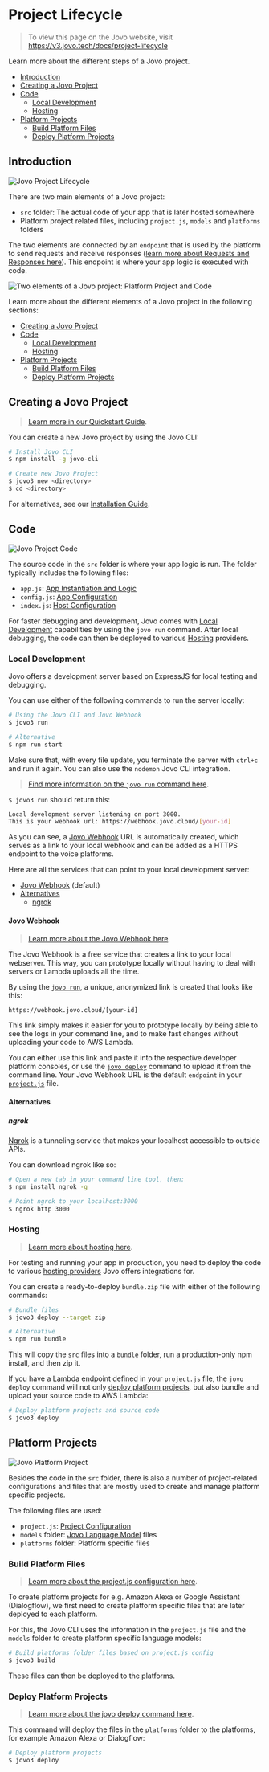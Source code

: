 # Project Lifecycle

> To view this page on the Jovo website, visit https://v3.jovo.tech/docs/project-lifecycle

Learn more about the different steps of a Jovo project.

- [Introduction](#introduction)
- [Creating a Jovo Project](#creating-a-jovo-project)
- [Code](#code)
  - [Local Development](#local-development)
  - [Hosting](#hosting)
- [Platform Projects](#platform-projects)
  - [Build Platform Files](#build-platform-files)
  - [Deploy Platform Projects](#deploy-platform-projects)

## Introduction

![Jovo Project Lifecycle](../img/project-lifecycle.png)

There are two main elements of a Jovo project:

- `src` folder: The actual code of your app that is later hosted somewhere
- Platform project related files, including `project.js`, `models` and `platforms` folders

The two elements are connected by an `endpoint` that is used by the platform to send requests and receive responses ([learn more about Requests and Responses here](../basic-concepts/requests-responses './requests-responses')). This endpoint is where your app logic is executed with code.

![Two elements of a Jovo project: Platform Project and Code](../img/project-lifecycle-elements.png)

Learn more about the different elements of a Jovo project in the following sections:

- [Creating a Jovo Project](#creating-a-jovo-project)
- [Code](#code)
  - [Local Development](#local-development)
  - [Hosting](#hosting)
- [Platform Projects](#platform-projects)
  - [Build Platform Files](#build-platform-files)
  - [Deploy Platform Projects](#deploy-platform-projects)

## Creating a Jovo Project

> [Learn more in our Quickstart Guide](../getting-started './quickstart').

You can create a new Jovo project by using the Jovo CLI:

```sh
# Install Jovo CLI
$ npm install -g jovo-cli

# Create new Jovo Project
$ jovo3 new <directory>
$ cd <directory>
```

For alternatives, see our [Installation Guide](../getting-started/installation './installation').

## Code

![Jovo Project Code](../img/project-lifecycle-code.png)

The source code in the `src` folder is where your app logic is run. The folder typically includes the following files:

- `app.js`: [App Instantiation and Logic](../configuration/app-js.md './app-js')
- `config.js`: [App Configuration](../configuration/config-js.md './config-js')
- `index.js`: [Host Configuration](../configuration/hosting './hosting')

For faster debugging and development, Jovo comes with [Local Development](#local-development) capabilities by using the `jovo run` command. After local debugging, the code can then be deployed to various [Hosting](#hosting) providers.

### Local Development

Jovo offers a development server based on ExpressJS for local testing and debugging.

You can use either of the following commands to run the server locally:

```sh
# Using the Jovo CLI and Jovo Webhook
$ jovo3 run

# Alternative
$ npm run start
```

Make sure that, with every file update, you terminate the server with `ctrl+c` and run it again. You can also use the `nodemon` Jovo CLI integration.

> [Find more information on the `jovo run` command here](../tools/cli/run.md './cli/run').

`$ jovo3 run` should return this:

```sh
Local development server listening on port 3000.
This is your webhook url: https://webhook.jovo.cloud/[your-id]
```

As you can see, a [Jovo Webhook](#jovo-webhook) URL is automatically created, which serves as a link to your local webhook and can be added as a HTTPS endpoint to the voice platforms.

Here are all the services that can point to your local development server:

- [Jovo Webhook](#jovo-webhook) (default)
- [Alternatives](#alternatives)
  - [ngrok](#ngrok)

#### Jovo Webhook

> [Learn more about the Jovo Webhook here](./jovo-webhook.md './jovo-webhook').

The Jovo Webhook is a free service that creates a link to your local webserver. This way, you can prototype locally without having to deal with servers or Lambda uploads all the time.

By using the [`jovo run`](../tools/cli/run './cli/run'), a unique, anonymized link is created that looks like this:

```sh
https://webhook.jovo.cloud/[your-id]
```

This link simply makes it easier for you to prototype locally by being able to see the logs in your command line, and to make fast changes without uploading your code to AWS Lambda.

You can either use this link and paste it into the respective developer platform consoles, or use the [`jovo deploy`](../tools/cli/deploy './cli/deploy') command to upload it from the command line. Your Jovo Webhook URL is the default `endpoint` in your [`project.js`](../configuration/project-js.md './project-js') file.

#### Alternatives

##### ngrok

[Ngrok](https://ngrok.com/) is a tunneling service that makes your localhost accessible to outside APIs.

You can download ngrok like so:

```sh
# Open a new tab in your command line tool, then:
$ npm install ngrok -g

# Point ngrok to your localhost:3000
$ ngrok http 3000
```

### Hosting

> [Learn more about hosting here](../configuration/hosting './hosting').

For testing and running your app in production, you need to deploy the code to various [hosting providers](../configuration/hosting './hosting') Jovo offers integrations for.

You can create a ready-to-deploy `bundle.zip` file with either of the following commands:

```sh
# Bundle files
$ jovo3 deploy --target zip

# Alternative
$ npm run bundle
```

This will copy the `src` files into a `bundle` folder, run a production-only npm install, and then zip it.

If you have a Lambda endpoint defined in your `project.js` file, the `jovo deploy` command will not only [deploy platform projects](#deploy-platform-projects), but also bundle and upload your source code to AWS Lambda:

```sh
# Deploy platform projects and source code
$ jovo3 deploy
```

## Platform Projects

![Jovo Platform Project](../img/project-lifecycle-platform.png)

Besides the code in the `src` folder, there is also a number of project-related configurations and files that are mostly used to create and manage platform specific projects.

The following files are used:

- `project.js`: [Project Configuration](../configuration/project-js.md './project-js')
- `models` folder: [Jovo Language Model](../basic-concepts/model './model') files
- `platforms` folder: Platform specific files

### Build Platform Files

> [Learn more about the project.js configuration here](../configuration/project-js.md './project-js').

To create platform projects for e.g. Amazon Alexa or Google Assistant (Dialogflow), we first need to create platform specific files that are later deployed to each platform.

For this, the Jovo CLI uses the information in the `project.js` file and the `models` folder to create platform specific language models:

```sh
# Build platforms folder files based on project.js config
$ jovo3 build
```

These files can then be deployed to the platforms.

### Deploy Platform Projects

> [Learn more about the jovo deploy command here](./cli/deploy './cli/deploy').

This command will deploy the files in the `platforms` folder to the platforms, for example Amazon Alexa or Dialogflow:

```sh
# Deploy platform projects
$ jovo3 deploy
```

<!--[metadata]: {"description": "Learn more about the different steps of a Jovo project.", "route": "project-lifecycle"}-->
